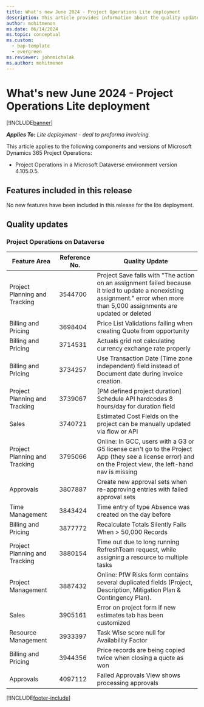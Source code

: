 ```yaml
---
title: What's new June 2024 - Project Operations Lite deployment
description: This article provides information about the quality updates that are available in the June 2024 release of Microsoft Dynamics 365 Project Operations Lite deployment.
author: mohitmenon
ms.date: 06/14/2024
ms.topic: conceptual
ms.custom: 
  - bap-template
  - evergreen
ms.reviewer: johnmichalak
ms.author: mohitmenon
---
```


# What's new June 2024 - Project Operations Lite deployment

[!INCLUDE[banner](../../includes/banner.md)]

_**Applies To:** Lite deployment - deal to proforma invoicing._

This article applies to the following components and versions of Microsoft Dynamics 365 Project Operations:

- Project Operations in a Microsoft Dataverse environment version 4.105.0.5.

## Features included in this release
No new features have been included in this release for the lite deployment.

## Quality updates

### Project Operations on Dataverse

| **Feature Area** | **Reference No.** | **Quality Update** |
| --- | --- | --- |
|Project Planning and Tracking|	3544700|	Project Save fails with "The action on an assignment failed because it tried to update a nonexisting assignment." error when more than 5,000 assignments are updated or deleted|
|Billing and Pricing|	3698404|	Price List Validations failing when creating Quote from opportunity|
|Billing and Pricing|	3714531|	Actuals grid not calculating currency exchange rate properly|
|Billing and Pricing|	3734257|	Use Transaction Date (Time zone independent) field instead of Document date during invoice creation. |
|Project Planning and Tracking|	3739067|	[PM defined project duration] Schedule API hardcodes 8 hours/day for duration field|
|Sales|	3740721|	Estimated Cost Fields on the project can be manually updated via flow or API|
|Project Planning and Tracking|	3795066|	Online: In GCC, users with a G3 or G5 license can't go to the Project App (they see a license error) and on the Project view, the left-hand nav is missing|
|Approvals|	3807887|	Create new approval sets when re-approving entries with failed approval sets|
|Time Management|	3843424|	Time entry of type Absence was created on the day before|
|Billing and Pricing|	3877772|	Recalculate Totals Silently Fails When > 50,000 Records|
|Project Planning and Tracking|	3880154|	Time out due to long running RefreshTeam request, while assigning a resource to multiple tasks|
|Project Management|	3887432|	Online: PfW Risks form contains several duplicated fields (Project, Description, Mitigation Plan & Contingency Plan).|
|Sales|	3905161|	Error on project form if new estimates tab has been customized|
|Resource Management|	3933397|	Task Wise score null for Availability Factor|
|Billing and Pricing|	3944356|	Price records are being copied twice when closing a quote as won|
|Approvals|	4097112|	Failed Approvals View shows processing approvals|

[!INCLUDE[footer-include](../../includes/footer-banner.md)]
